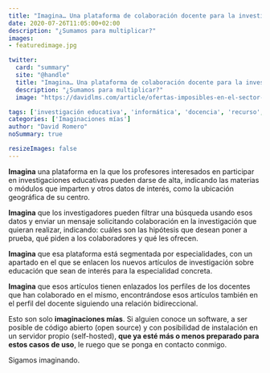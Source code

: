 ```yaml
---
title: "Imagina… Una plataforma de colaboración docente para la investigación-acción"
date: 2020-07-26T11:05:00+02:00
description: "¿Sumamos para multiplicar?"
images:
- featuredimage.jpg

twitter:
  card: "summary"
  site: "@handle"
  title: "Imagina… Una plataforma de colaboración docente para la investigación-acción"
  description: "¿Sumamos para multiplicar?"
  image: "https://davidlms.com/article/ofertas-imposibles-en-el-sector-inform%C3%A1tica/featuredimage.jpg"

tags: ['investigación educativa', 'informática', 'docencia', 'recurso', 'investigación-acción', 'colaboración']
categories: ['Imaginaciones mías']
author: "David Romero"
noSummary: true

resizeImages: false
---
```

**Imagina** una plataforma en la que los profesores interesados en participar en investigaciones educativas pueden darse de alta, indicando las materias o módulos que imparten y otros datos de interés, como la ubicación geográfica de su centro.

**Imagina** que los investigadores  pueden filtrar una búsqueda usando esos datos y enviar un mensaje solicitando colaboración en la investigación que quieran realizar, indicando: cuáles son las hipótesis que desean poner a prueba, qué piden a los colaboradores y qué les ofrecen.

**Imagina** que esa plataforma está segmentada por especialidades, con un apartado en el que se enlacen los nuevos artículos de investigación sobre educación que sean de interés para la especialidad concreta.

**Imagina** que esos artículos tienen enlazados los perfiles de los docentes que han colaborado en el mismo, encontrándose esos artículos también en el perfil del docente siguiendo una relación bidireccional.

Esto son solo **imaginaciones mías**. Si alguien conoce un software, a ser posible de código abierto (open source) y con posibilidad de instalación en un servidor propio (self-hosted), **que ya esté más o menos preparado para estos casos de uso**, le ruego que se ponga en contacto conmigo.

Sigamos imaginando.